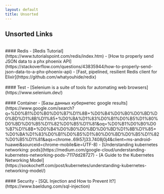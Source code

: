 ```yaml
---
layout: default
title: Unsorted
---
```

## Unsorted Links
<br> 
#### Redis
- [Redis Tutorial](https://www.tutorialspoint.com/redis/index.htm)
- [How to properly send JSON data to a phx phoenix API](https://stackoverflow.com/questions/43835944/how-to-properly-send-json-data-to-a-phx-phoenix-api)
- [Fast, pipelined, resilient Redis client for Elixir](https://github.com/whatyouhide/redix)
<br> <br>
#### Test
- [Selenium is a suite of tools for automating web browsers](https://www.selenium.dev/)
<br> <br>
#### Container
- [Базы данных кубернетес google results](https://www.google.com/search?q=%D0%B1%D0%B0%D0%B7%D1%8B+%D0%B4%D0%B0%D0%BD%D0%BD%D1%8B%D1%85+%D0%BA%D1%83%D0%B1%D0%B5%D1%80%D0%BD%D0%B5%D1%82%D0%B5%D1%81&oq=%D0%B1%D0%B0%D0%B7%D1%8B+%D0%B4%D0%B0%D0%BD%D0%BD%D1%8B%D1%85+%D0%BA%D1%83%D0%B1%D0%B5%D1%80%D0%BD%D0%B5%D1%82%D0%B5%D1%81&aqs=chrome..69i57j33.7408j0j4&client=ms-android-huawei&sourceid=chrome-mobile&ie=UTF-8)
- [Understanding kubernetes networking: pods](https://medium.com/google-cloud/understanding-kubernetes-networking-pods-7117dd28727)
- [A Guide to the Kubernetes Networking Model](https://sookocheff.com/post/kubernetes/understanding-kubernetes-networking-model/)
<br> <br>
#### Security
- [SQL Injection and How to Prevent It?](https://www.baeldung.com/sql-injection)
